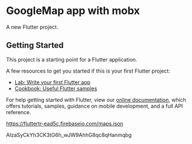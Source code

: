# GoogleMap app with mobx

A new Flutter project.

## Getting Started

This project is a starting point for a Flutter application.

A few resources to get you started if this is your first Flutter project:

- [Lab: Write your first Flutter app](https://flutter.dev/docs/get-started/codelab)
- [Cookbook: Useful Flutter samples](https://flutter.dev/docs/cookbook)

For help getting started with Flutter, view our
[online documentation](https://flutter.dev/docs), which offers tutorials,
samples, guidance on mobile development, and a full API reference.


https://fluttertr-ead5c.firebaseio.com/maps.json

AIzaSyCkYh3CK3tG6h_wJW9AhhG8qc8qHanmqbg
